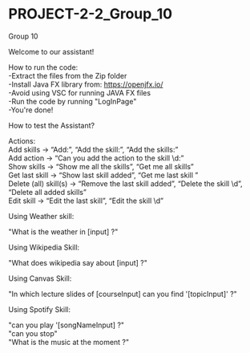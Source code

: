 # PROJECT-2-2_Group_10

Group 10 


Welcome to our assistant!

How to run the code: <br />
-Extract the files from the Zip folder<br />
-Install Java FX library from: https://openjfx.io/ <br />
-Avoid using VSC for running JAVA FX files<br />
-Run the code by running "LogInPage"<br />
-You're done!<br />


How to test the Assistant?

Actions:<br />
Add skills -> “Add:”, “Add the skill:”, “Add the skills:”<br />
Add action -> “Can you add the action to the skill \d:”<br />
Show skills -> “Show me all the skills”, “Get me all skills”<br />
Get last skill -> “Show last skill added”, “Get me last skill ”<br />
Delete (all) skill(s) -> “Remove the last skill added”, “Delete the skill \d”, “Delete all added skills”<br />
Edit skill -> “Edit the last skill”, “Edit the skill \d”<br />

Using Weather skill:

"What is the weather in [input] ?"<br />

Using Wikipedia Skill:

"What does wikipedia say about [input] ?"<br />

Using Canvas Skill:

"In which lecture slides of [courseInput] can you find '[topicInput]' ?"<br />

Using Spotify Skill:

"can you play '[songNameInput] ?"<br />
"can you stop"<br />
"What is the music at the moment ?"<br />


